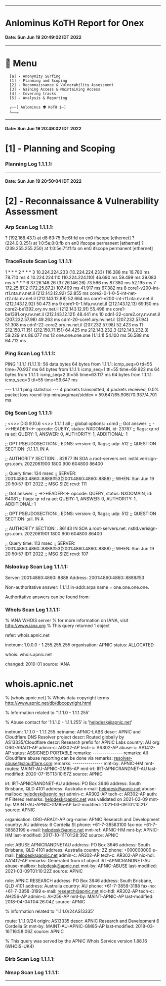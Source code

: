  
---
 
# Anlominus KoTH Report for Onex 
#### Date: Sun Jun 19 20:49:02 IDT 2022
 
---
 
# 📜 Menu

      [a] - Anonymity Surfing
      [1] - Planning and Scoping
      [2] - Reconnaissance & Vulnerability Assessment
      [3] - Gaining Access & Maintaining Access
      [4] - Covering tracks
      [5] - Analysis & Reporting

      ┌──[ Anlominus 👽 KoTH $~]
      └──╼
      
 
---
#### Date: Sun Jun 19 20:49:02 IDT 2022
 
# [1] - Planning and Scoping 
### Planning Log 1.1.1.1: 
 
---
#### Date: Sun Jun 19 20:50:04 IDT 2022
 
# [2] - Reconnaissance & Vulnerability Assessment 
 
### Arp Scan Log 1.1.1.1: 
 
 
 ? (192.168.43.1) at d8:63:75:9e:6f:fd on en0 ifscope [ethernet]
? (224.0.0.251) at 1:0:5e:0:0:fb on en0 ifscope permanent [ethernet]
? (239.255.255.250) at 1:0:5e:7f:ff:fa on en0 ifscope permanent [ethernet] 
 
### TraceRoute Scan Log 1.1.1.1: 
 
  1  * * *
 2  * * *
 3  10.224.224.233 (10.224.224.233)  116.388 ms  16.780 ms  78.710 ms
 4  10.224.224.110 (10.224.224.110)  46.690 ms  59.499 ms  39.083 ms
 5  * * *
 6  37.26.146.26 (37.26.146.26)  73.566 ms  87.380 ms  52.195 ms
 7  172.25.87.2 (172.25.87.2)  107.499 ms  41.917 ms  67.382 ms
 8  core1-v200-int-rt1.nta.nv.net.il (212.143.12.92)  52.855 ms
    core2-0-1-0-5-int-net-rt2.nta.nv.net.il (212.143.12.88)  52.664 ms
    core1-v200-int-rt1.nta.nv.net.il (212.143.12.92)  50.473 ms
 9  core1-0-1.hfa.nv.net.il (212.143.12.13)  69.150 ms
    core2-be1392.ory.nv.net.il (212.143.12.91)  55.498 ms
    core1-be1391.ory.nv.net.il (212.143.12.121)  48.441 ms
10  cdn1-22-core2.ory.nv.net.il (207.232.57.98)  49.263 ms
    cdn1-20-core1.ory.nv.net.il (207.232.57.94)  51.308 ms
    cdn1-22-core2.ory.nv.net.il (207.232.57.98)  52.423 ms
11  212.150.71.151 (212.150.71.151)  64.425 ms
    212.143.232.3 (212.143.232.3)  59.229 ms  86.077 ms
12  one.one.one.one (1.1.1.1)  54.100 ms  56.588 ms  64.712 ms 
 
### Ping Scan Log 1.1.1.1: 
 
 PING 1.1.1.1 (1.1.1.1): 56 data bytes
64 bytes from 1.1.1.1: icmp_seq=0 ttl=55 time=70.937 ms
64 bytes from 1.1.1.1: icmp_seq=1 ttl=55 time=69.923 ms
64 bytes from 1.1.1.1: icmp_seq=2 ttl=55 time=63.117 ms
64 bytes from 1.1.1.1: icmp_seq=3 ttl=55 time=59.647 ms

--- 1.1.1.1 ping statistics ---
4 packets transmitted, 4 packets received, 0.0% packet loss
round-trip min/avg/max/stddev = 59.647/65.906/70.937/4.701 ms 
 
### Dig Scan Log 1.1.1.1: 
 
 
; <<>> DiG 9.10.6 <<>> 1.1.1.1 all
;; global options: +cmd
;; Got answer:
;; ->>HEADER<<- opcode: QUERY, status: NXDOMAIN, id: 23787
;; flags: qr rd ra ad; QUERY: 1, ANSWER: 0, AUTHORITY: 1, ADDITIONAL: 1

;; OPT PSEUDOSECTION:
; EDNS: version: 0, flags:; udp: 512
;; QUESTION SECTION:
;1.1.1.1.			IN	A

;; AUTHORITY SECTION:
.			82877	IN	SOA	a.root-servers.net. nstld.verisign-grs.com. 2022061900 1800 900 604800 86400

;; Query time: 134 msec
;; SERVER: 2001:4860:4860::8888#53(2001:4860:4860::8888)
;; WHEN: Sun Jun 19 20:50:57 IDT 2022
;; MSG SIZE  rcvd: 111

;; Got answer:
;; ->>HEADER<<- opcode: QUERY, status: NXDOMAIN, id: 64081
;; flags: qr rd ra ad; QUERY: 1, ANSWER: 0, AUTHORITY: 1, ADDITIONAL: 1

;; OPT PSEUDOSECTION:
; EDNS: version: 0, flags:; udp: 512
;; QUESTION SECTION:
;all.				IN	A

;; AUTHORITY SECTION:
.			86143	IN	SOA	a.root-servers.net. nstld.verisign-grs.com. 2022061901 1800 900 604800 86400

;; Query time: 113 msec
;; SERVER: 2001:4860:4860::8888#53(2001:4860:4860::8888)
;; WHEN: Sun Jun 19 20:50:57 IDT 2022
;; MSG SIZE  rcvd: 107 
 
### Nslookup Scan Log 1.1.1.1: 
 
 Server:		2001:4860:4860::8888
Address:	2001:4860:4860::8888#53

Non-authoritative answer:
1.1.1.1.in-addr.arpa	name = one.one.one.one.

Authoritative answers can be found from: 
 
### WhoIs Scan Log 1.1.1.1: 
 
 % IANA WHOIS server
% for more information on IANA, visit http://www.iana.org
% This query returned 1 object

refer:        whois.apnic.net

inetnum:      1.0.0.0 - 1.255.255.255
organisation: APNIC
status:       ALLOCATED

whois:        whois.apnic.net

changed:      2010-01
source:       IANA

# whois.apnic.net

% [whois.apnic.net]
% Whois data copyright terms    http://www.apnic.net/db/dbcopyright.html

% Information related to '1.1.1.0 - 1.1.1.255'

% Abuse contact for '1.1.1.0 - 1.1.1.255' is 'helpdesk@apnic.net'

inetnum:        1.1.1.0 - 1.1.1.255
netname:        APNIC-LABS
descr:          APNIC and Cloudflare DNS Resolver project
descr:          Routed globally by AS13335/Cloudflare
descr:          Research prefix for APNIC Labs
country:        AU
org:            ORG-ARAD1-AP
admin-c:        AR302-AP
tech-c:         AR302-AP
abuse-c:        AA1412-AP
status:         ASSIGNED PORTABLE
remarks:        ---------------
remarks:        All Cloudflare abuse reporting can be done via
remarks:        resolver-abuse@cloudflare.com
remarks:        ---------------
mnt-by:         APNIC-HM
mnt-routes:     MAINT-AU-APNIC-GM85-AP
mnt-irt:        IRT-APNICRANDNET-AU
last-modified:  2020-07-15T13:10:57Z
source:         APNIC

irt:            IRT-APNICRANDNET-AU
address:        PO Box 3646
address:        South Brisbane, QLD 4101
address:        Australia
e-mail:         helpdesk@apnic.net
abuse-mailbox:  helpdesk@apnic.net
admin-c:        AR302-AP
tech-c:         AR302-AP
auth:           # Filtered
remarks:        helpdesk@apnic.net was validated on 2021-02-09
mnt-by:         MAINT-AU-APNIC-GM85-AP
last-modified:  2021-03-09T01:10:21Z
source:         APNIC

organisation:   ORG-ARAD1-AP
org-name:       APNIC Research and Development
country:        AU
address:        6 Cordelia St
phone:          +61-7-38583100
fax-no:         +61-7-38583199
e-mail:         helpdesk@apnic.net
mnt-ref:        APNIC-HM
mnt-by:         APNIC-HM
last-modified:  2017-10-11T01:28:39Z
source:         APNIC

role:           ABUSE APNICRANDNETAU
address:        PO Box 3646
address:        South Brisbane, QLD 4101
address:        Australia
country:        ZZ
phone:          +000000000
e-mail:         helpdesk@apnic.net
admin-c:        AR302-AP
tech-c:         AR302-AP
nic-hdl:        AA1412-AP
remarks:        Generated from irt object IRT-APNICRANDNET-AU
abuse-mailbox:  helpdesk@apnic.net
mnt-by:         APNIC-ABUSE
last-modified:  2021-03-09T01:10:22Z
source:         APNIC

role:           APNIC RESEARCH
address:        PO Box 3646
address:        South Brisbane, QLD 4101
address:        Australia
country:        AU
phone:          +61-7-3858-3188
fax-no:         +61-7-3858-3199
e-mail:         research@apnic.net
nic-hdl:        AR302-AP
tech-c:         AH256-AP
admin-c:        AH256-AP
mnt-by:         MAINT-APNIC-AP
last-modified:  2018-04-04T04:26:04Z
source:         APNIC

% Information related to '1.1.1.0/24AS13335'

route:          1.1.1.0/24
origin:         AS13335
descr:          APNIC Research and Development
                6 Cordelia St
mnt-by:         MAINT-AU-APNIC-GM85-AP
last-modified:  2018-03-16T16:58:06Z
source:         APNIC

% This query was served by the APNIC Whois Service version 1.88.16 (WHOIS-UK4) 
 
### Dirb Scan Log 1.1.1.1: 
 
  
 
### Nmap Scan Log 1.1.1.1: 
 
  
 
---
 
 
